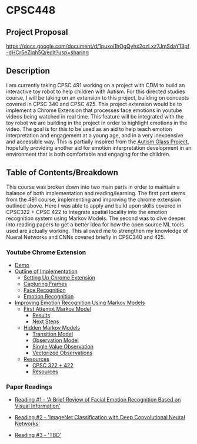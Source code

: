 # CPSC448

## Project Proposal
https://docs.google.com/document/d/1puxoi1hOgQyhx2ozLxz7JmSdaY13pf-dHCr5eZlqh5Q/edit?usp=sharing

## Description

I am currently taking CPSC 491 working on a project with CDM to build an interactive toy robot to help children with Autism. For this directed studies course, I will be taking on an extension to this project, building on concepts covered in CPSC 340 and CPSC 425. This project extension would be to implement a Chrome Extension that processes face emotions in youtube videos being watched in real time. This feature will be integrated with the toy robot we are building in the project in order to highlight emotions in the video. The goal is for this to be used as an aid to help teach emotion interpretation and engagement at a young age, and in a very inexpensive and accessible way. This is partially inspired from the [Autism Glass Project](http://autismglass.stanford.edu/), hopefully providing another aid for emotion interpretation development in an environment that is both comfortable and engaging for the children.


## Table of Contents/Breakdown

This course was broken down into two main parts in order to maintain a balance of both implementation and reading/learning. The first part stems from the 491 course, implementing and improving the chrome extension outlined above. Here I was able to apply and build upon skills covered in CPSC322 + CPSC 422 to integrate spatial locality into the emotion recognition system using Markov Models. The second was to dive deeper into reading papers to get a better idea for how the open source ML tools used are actually working. This allowed me to strengthen my knowledge of Nueral Networks and CNNs covered briefly in CPSC340 and 425.

### Youtube Chrome Extension
* [Demo](https://github.com/ryanknauer/CPSC448/tree/master/YoutubeExtension#demo)
* [Outline of Implementation](https://github.com/ryanknauer/CPSC448/tree/master/YoutubeExtension#progress)
  * [Setting Up Chrome Extension](https://github.com/ryanknauer/CPSC448/tree/master/YoutubeExtension#1-setting-up-chrome-extension)
  * [Capturing Frames](https://github.com/ryanknauer/CPSC448/tree/master/YoutubeExtension#2-capturing-frames)
  * [Face Recognition](https://github.com/ryanknauer/CPSC448/tree/master/YoutubeExtension#3-face-recognition)
  * [Emotion Recognition](https://github.com/ryanknauer/CPSC448/tree/master/YoutubeExtension#4-emotion-recognition)
* [Improving Emotion Recognition Using Markov Models](https://github.com/ryanknauer/CPSC448/blob/master/YoutubeExtension/Markov.md)
  * [First Attempt Markov Model](https://github.com/ryanknauer/CPSC448/blob/master/YoutubeExtension/Markov.md#first-attempt)
    * [Results](https://github.com/ryanknauer/CPSC448/blob/master/YoutubeExtension/Markov.md#results)
    * [Next Steps](https://github.com/ryanknauer/CPSC448/blob/master/YoutubeExtension/Markov.md#next-steps)
  * [Hidden Markov Models](https://github.com/ryanknauer/CPSC448/blob/master/YoutubeExtension/Markov.md)
    * [Transition Model](https://github.com/ryanknauer/CPSC448/blob/master/YoutubeExtension/Markov.md#transition-model)
    * [Observation Model](https://github.com/ryanknauer/CPSC448/blob/master/YoutubeExtension/Markov.md#observation-model)
    * [Single Value Observation](https://github.com/ryanknauer/CPSC448/blob/master/YoutubeExtension/Markov.md#single-valued-observation)
    * [Vectorized Observations](https://github.com/ryanknauer/CPSC448/blob/master/HMM.ipynb)
  * [Resources](https://www.youtube.com/watch?v=9yl4XGp5OEg)
    * [CPSC 322 + 422
](https://github.com/ryanknauer/CPSC448/blob/master/YoutubeExtension/Markov.md#cpsc-322--422)
    * [Resources](https://github.com/ryanknauer/CPSC448/blob/master/YoutubeExtension/Markov.md#bert-huang---virginia-tech-hmm-lecture)
### Paper Readings

 * [Reading #1 - 'A Brief Review of Facial Emotion Recognition Based on Visual Information'](https://github.com/ryanknauer/CPSC448/blob/master/Readings1.md)

 * [Reading #2 - 'ImageNet Classification with Deep Convolutional Neural Networks'](https://github.com/ryanknauer/CPSC448/blob/master/Reading2.md)

 * [Reading #3 - 'TBD'](https://github.com/ryanknauer/CPSC448/blob/master/Reading2.md)

